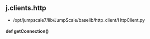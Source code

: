 ## j.clients.http

- /opt/jumpscale7/lib/JumpScale/baselib/http_client/HttpClient.py

#### def getConnection() 

